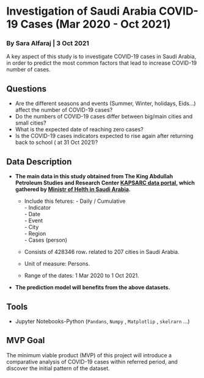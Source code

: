 
# Investigation of Saudi Arabia COVID-19 Cases (Mar 2020 - Oct 2021)
### By Sara Alfaraj | 3 Oct 2021

A key aspect of this study is to investigate COVID-19 cases in Saudi Arabia, in order to predict the most common factors that lead to increase COVID-19 number of cases.  

## Questions
- Are the different seasons and events (Summer, Winter, holidays, Eids...) affect the number of COVID-19 cases?
- Do the numbers of COVID-19 cases differ between big/main cities and small cities?
- What is the expected date of reaching zero cases? 
- Is the COVID-19 cases indicators expected to rise again after returning back to school ( at 31 Oct 2021)?

## Data Description 
- **The main data in this study obtained from The King Abdullah Petroleum Studies and Research Center [KAPSARC data portal](https://datasource.kapsarc.org/explore/dataset/saudi-arabia-coronavirus-disease-covid-19-situation/export/?disjunctive.daily_cumulative&disjunctive.indicator&disjunctive.event&disjunctive.city_en&disjunctive.region_en), which gathered by [Ministr of Helth in Saudi Arabia](https://covid19.moh.gov.sa/).**
   - Include this fetures:
         -   Daily / Cumulative        
         -   Indicator             
         -   Date               
         -   Event                       
         -   City                      
         -   Region                      
         -   Cases (person)  

  - Consists of 428346 row، related to 207 cities in Saudi Arabia.
  - Unit of measure: Persons.
  - Range of the dates: 1 Mar 2020 to 1 Oct 2021.

- **The prediction model will benefits from the above datasets.**

## Tools
- Jupyter Notebooks-Python (`Pandans`, `Numpy` , `Matplotlip` , `skelrarn` ...)

## MVP Goal
The minimum viable product (MVP) of this project will introduce a comparative analysis of COVID-19 cases within referred period, and discover the initial pattern of the dataset.

